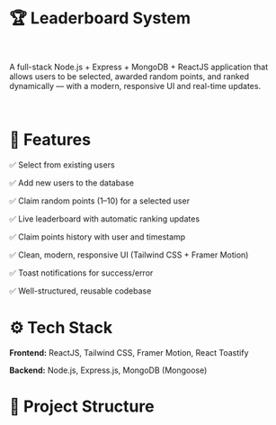 <h1>🏆 Leaderboard System
</h1>
<br/>
<p>A full-stack Node.js + Express + MongoDB + ReactJS application that allows users to be selected, awarded random points, and ranked dynamically — with a modern, responsive UI and real-time updates.
</p>

<br>
<h1>🚀 Features
</h1>

<p>✅ Select from existing users </p>
<p>✅ Add new users to the database </p>
<p>✅ Claim random points (1–10) for a selected user</p>
<p>✅ Live leaderboard with automatic ranking updates</p>
<p>✅ Claim points history with user and timestamp</p>
<p>✅ Clean, modern, responsive UI (Tailwind CSS + Framer Motion)</p>
<p>✅ Toast notifications for success/error</p>
<p>✅ Well-structured, reusable codebase</p>

<h1>⚙️ Tech Stack</h1>

<p><b>Frontend:</b> ReactJS, Tailwind CSS, Framer Motion, React Toastify</p>
<p><b>Backend:</b> Node.js, Express.js, MongoDB (Mongoose)</p>

<h1>📂 Project Structure</h1>
